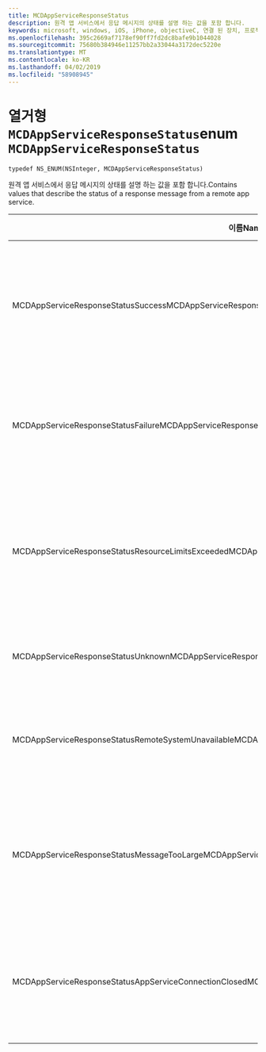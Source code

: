 ```yaml
---
title: MCDAppServiceResponseStatus
description: 원격 앱 서비스에서 응답 메시지의 상태를 설명 하는 값을 포함 합니다.
keywords: microsoft, windows, iOS, iPhone, objectiveC, 연결 된 장치, 프로젝트 로마
ms.openlocfilehash: 395c2669af7178ef90ff7fd2dc8bafe9b1044028
ms.sourcegitcommit: 75680b384946e11257bb2a33044a3172dec5220e
ms.translationtype: MT
ms.contentlocale: ko-KR
ms.lasthandoff: 04/02/2019
ms.locfileid: "58908945"
---
```

# <a name="enum-mcdappserviceresponsestatus"></a><span data-ttu-id="20243-104">열거형 `MCDAppServiceResponseStatus`</span><span class="sxs-lookup"><span data-stu-id="20243-104">enum `MCDAppServiceResponseStatus`</span></span>

```
typedef NS_ENUM(NSInteger, MCDAppServiceResponseStatus)
```

<span data-ttu-id="20243-105">원격 앱 서비스에서 응답 메시지의 상태를 설명 하는 값을 포함 합니다.</span><span class="sxs-lookup"><span data-stu-id="20243-105">Contains values that describe the status of a response message from a remote app service.</span></span>

|<span data-ttu-id="20243-106">이름</span><span class="sxs-lookup"><span data-stu-id="20243-106">Name</span></span>         | <span data-ttu-id="20243-107">값</span><span class="sxs-lookup"><span data-stu-id="20243-107">Value</span></span>  | <span data-ttu-id="20243-108">설명</span><span class="sxs-lookup"><span data-stu-id="20243-108">Description</span></span>    |                           
|--------|-------------|-----|
|<span data-ttu-id="20243-109">MCDAppServiceResponseStatusSuccess</span><span class="sxs-lookup"><span data-stu-id="20243-109">MCDAppServiceResponseStatusSuccess</span></span> |<span data-ttu-id="20243-110">0</span><span class="sxs-lookup"><span data-stu-id="20243-110">0</span></span>| <span data-ttu-id="20243-111">App service는 성공적으로 수신 하 고 메시지를 처리 합니다.</span><span class="sxs-lookup"><span data-stu-id="20243-111">The app service successfully received and processed the message.</span></span>|
|<span data-ttu-id="20243-112">MCDAppServiceResponseStatusFailure</span><span class="sxs-lookup"><span data-stu-id="20243-112">MCDAppServiceResponseStatusFailure</span></span> |<span data-ttu-id="20243-113">1</span><span class="sxs-lookup"><span data-stu-id="20243-113">1</span></span>| <span data-ttu-id="20243-114">App service를 받고 메시지를 처리 하지 못했습니다.</span><span class="sxs-lookup"><span data-stu-id="20243-114">The app service failed to receive and process the message.</span></span>|
|<span data-ttu-id="20243-115">MCDAppServiceResponseStatusResourceLimitsExceeded</span><span class="sxs-lookup"><span data-stu-id="20243-115">MCDAppServiceResponseStatusResourceLimitsExceeded</span></span> |<span data-ttu-id="20243-116">2</span><span class="sxs-lookup"><span data-stu-id="20243-116">2</span></span>| <span data-ttu-id="20243-117">App service에는 사용 가능한 리소스가 부족 했기 때문에 종료 되었습니다.</span><span class="sxs-lookup"><span data-stu-id="20243-117">The app service exited because not enough resources were available.</span></span>|
|<span data-ttu-id="20243-118">MCDAppServiceResponseStatusUnknown</span><span class="sxs-lookup"><span data-stu-id="20243-118">MCDAppServiceResponseStatusUnknown</span></span> |<span data-ttu-id="20243-119">3</span><span class="sxs-lookup"><span data-stu-id="20243-119">3</span></span>| <span data-ttu-id="20243-120">알 수 없는 오류가 발생했습니다.</span><span class="sxs-lookup"><span data-stu-id="20243-120">An unknown error occurred.</span></span>|
|<span data-ttu-id="20243-121">MCDAppServiceResponseStatusRemoteSystemUnavailable</span><span class="sxs-lookup"><span data-stu-id="20243-121">MCDAppServiceResponseStatusRemoteSystemUnavailable</span></span> |<span data-ttu-id="20243-122">4</span><span class="sxs-lookup"><span data-stu-id="20243-122">4</span></span>| <span data-ttu-id="20243-123">메시지를 보낸 장치를 사용할 수 없는 경우</span><span class="sxs-lookup"><span data-stu-id="20243-123">The device to which the message was sent is not available.</span></span>|
|<span data-ttu-id="20243-124">MCDAppServiceResponseStatusMessageTooLarge</span><span class="sxs-lookup"><span data-stu-id="20243-124">MCDAppServiceResponseStatusMessageTooLarge</span></span> |<span data-ttu-id="20243-125">5</span><span class="sxs-lookup"><span data-stu-id="20243-125">5</span></span>| <span data-ttu-id="20243-126">App service는 너무 크기 때문에 메시지를 처리 하지 못했습니다.</span><span class="sxs-lookup"><span data-stu-id="20243-126">The app service failed to process the message because it is too large.</span></span>|
|<span data-ttu-id="20243-127">MCDAppServiceResponseStatusAppServiceConnectionClosed</span><span class="sxs-lookup"><span data-stu-id="20243-127">MCDAppServiceResponseStatusAppServiceConnectionClosed</span></span>|<span data-ttu-id="20243-128">6</span><span class="sxs-lookup"><span data-stu-id="20243-128">6</span></span>| <span data-ttu-id="20243-129">앱 서비스 연결에는 응답이 보내지기 전에 닫혔습니다.</span><span class="sxs-lookup"><span data-stu-id="20243-129">The app service connection was closed before a response was sent.</span></span>|